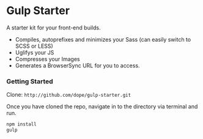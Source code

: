 # Gulp Starter
A starter kit for your front-end builds.

- Compiles, autoprefixes and minimizes your Sass (can easily switch to SCSS or LESS)
- Uglifys your JS
- Compresses your Images
- Generates a BrowserSync URL for you to access.

### Getting Started
Clone: `http://github.com/dope/gulp-starter.git`

Once you have cloned the repo, navigate in to the directory via terminal and run.

```bash
npm install
gulp
```
